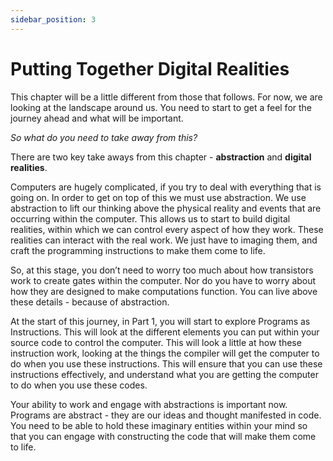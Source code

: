 ```yaml
---
sidebar_position: 3
---
```


# Putting Together Digital Realities

This chapter will be a little different from those that follows. For now, we are looking at the landscape around us. You need to start to get a feel for the journey ahead and what will be important.

*So what do you need to take away from this?*

There are two key take aways from this chapter - **abstraction** and **digital realities**.

Computers are hugely complicated, if you try to deal with everything that is going on. In order to get on top of this we must use abstraction. We use abstraction to lift our thinking above the physical reality and events that are occurring within the computer. This allows us to start to build digital realities, within which we can control every aspect of how they work. These realities can interact with the real work. We just have to imaging them, and craft the programming instructions to make them come to life.

So, at this stage, you don’t need to worry too much about how transistors work to create gates within the computer. Nor do you have to worry about how they are designed to make computations function. You can live above these details - because of abstraction. 

At the start of this journey, in Part 1, you will start to explore Programs as Instructions. This will look at the different elements you can put within your source code to control the computer. This will look a little at how these instruction work, looking at the things the compiler will get the computer to do when you use these instructions. This will ensure that you can use these instructions effectively, and understand what you are getting the computer to do when you use these codes.

Your ability to work and engage with abstractions is important now. Programs are abstract - they are our ideas and thought manifested in code. You need to be able to hold these imaginary entities within your mind so that you can engage with constructing the code that will make them come to life.